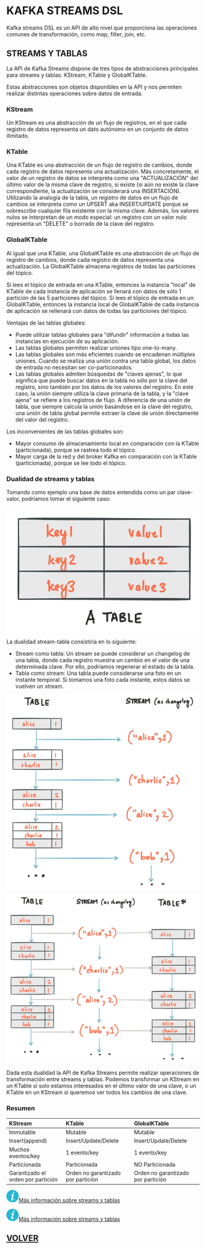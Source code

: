 # KAFKA STREAMS DSL

Kafka streams DSL es un API de alto nivel que proporciona las operaciones comunes de transformación, como map, filter, join, etc.

## STREAMS Y TABLAS

La API de Kafka Streams dispone de tres tipos de abstracciones principales para streams y tablas: KStream, KTable y GlobalKTable.

Estas abstracciones son objetos disponibles en la API y nos permiten realizar distintas operaciones sobre datos de entrada.

### KStream
Un KStream es una abstracción de un flujo de registros, en el que cada registro de datos representa un dato autónomo en un conjunto de datos ilimitado. 

### KTable
Una KTable es una abstracción de un flujo de registro de cambios, donde cada registro de datos representa una actualización. Más concretamente, el valor de un registro de datos se interpreta como una "ACTUALIZACIÓN" del último valor de la misma clave de registro, si existe (si aún no existe la clave correspondiente, la actualización se considerará una INSERTACIÓN). Utilizando la analogía de la tabla, un registro de datos en un flujo de cambios se interpreta como un UPSERT aka INSERT/UPDATE porque se sobrescribe cualquier fila existente con la misma clave. Además, los valores nulos se interpretan de un modo especial: un registro con un valor nulo representa un "DELETE" o borrado de la clave del registro.

### GlobalKTable
Al igual que una KTable, una GlobalKTable es una abstracción de un flujo de registro de cambios, donde cada registro de datos representa una actualización.
La GlobalKTable almacena registros de todas las particiones del tópico.

Si lees el tópico de entrada en una KTable, entonces la instancia "local" de KTable de cada instancia de aplicación se llenará con datos de sólo 1 partición de las 5 particiones del tópico.
Si lees el tópico de entrada en un GlobalKTable, entonces la instancia local de GlobalKTable de cada instancia de aplicación se rellenará con datos de todas las particiones del tópico.

Ventajas de las tablas globales:

- Puede utilizar tablas globales para "difundir" información a todas las instancias en ejecución de su aplicación.
- Las tablas globales permiten realizar uniones tipo one-to-many.
- Las tablas globales son más eficientes cuando se encadenan múltiples uniones.
Cuando se realiza una unión contra una tabla global, los datos de entrada no necesitan ser co-particionados.
- Las tablas globales admiten búsquedas de "claves ajenas", lo que significa que puede buscar datos en la tabla no sólo por la clave del registro, sino también por los datos de los valores del registro. En este caso, la unión siempre utiliza la clave primaria de la tabla, y la "clave ajena" se refiere a los registros de flujo. A diferencia de una unión de tabla, que siempre calcula la unión basándose en la clave del registro, una unión de tabla global permite extraer la clave de unión directamente del valor del registro.

Los inconvenientes de las tablas globales son:

- Mayor consumo de almacenamiento local en comparación con la KTable (particionada), porque se rastrea todo el tópico.
- Mayor carga de la red y del broker Kafka en comparación con la KTable (particionada), porque se lee todo el tópico.

### Dualidad de streams y tablas

Tomando como ejemplo una base de datos entendida como un par clave-valor, podríamos tomar el siguiente caso:

![](static/streams-table-duality-01.jpg)

La dualidad stream-tabla consistiría en lo siguiente:

* Stream como tabla: Un stream se puede considerar un changelog de una tabla, donde cada registro muestra un cambio en el valor de una determinada clave. Por ello, podríamos regenerar el estado de la tabla.
* Tabla como stream: Una tabla puede considerarse una foto en un instante temporal. Si tomamos una foto cada instante, estos datos se vuelven un stream.

![](static/streams-table-duality-02.jpg)

![](static/streams-table-duality-03.jpg)

Dada esta dualidad la API de Kafka Streams permite realizar operaciones de transformación entre streams y tablas. Podemos transformar un KStream en un KTable si solo estamos interesados en el último valor de una clave, o un KTable en un KStream si queremos ver todos los cambios de una clave.

### Resumen

| KStream                             | KTable                              | GlobalKTable                        |
|:------------------------------------|:------------------------------------|:------------------------------------|
| Immutable                           | Mutable                             | Mutable                             |
| Insert(append)                      | Insert/Update/Delete                | Insert/Update/Delete                |
| Muchos eventos/key                  | 1 evento/key                        | 1 evento/key                        |
| Particionada                        | Particionada                        | NO Particionada                     |
| Garantizado el orden por partición  | Orden no garantizado por partición  | Orden no garantizado por partición  |

![](static/informacion.png)[Más información sobre streams y tablas](https://www.confluent.io/blog/streams-tables-two-sides-same-coin/)

![](static/informacion.png)[Más información sobre streams y tablas](https://www.confluent.io/blog/streams-tables-two-sides-same-coin/)

## [VOLVER](readme.md)